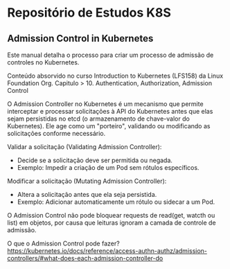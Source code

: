 # Repositório de Estudos K8S

## Admission Control in Kubernetes

Este manual detalha o processo para criar um processo de admissão de controles no Kubernetes.

Conteúdo absorvido no curso Introduction to Kubernetes (LFS158) da Linux Foundation Org. 
Capitulo > 10. Authentication, Authorization, Admission Control

O Admission Controller no Kubernetes é um mecanismo que permite interceptar e processar solicitações à API do Kubernetes antes que elas sejam persistidas no etcd (o armazenamento de chave-valor do Kubernetes). Ele age como um "porteiro", validando ou modificando as solicitações conforme necessário.


Validar a solicitação (Validating Admission Controller):
- Decide se a solicitação deve ser permitida ou negada.
- Exemplo: Impedir a criação de um Pod sem rótulos específicos.

Modificar a solicitação (Mutating Admission Controller):
- Altera a solicitação antes que ela seja persistida.
- Exemplo: Adicionar automaticamente um rótulo ou sidecar a um Pod.

O Admission Control não pode bloquear requests de read(get, watcth ou list) em objetos, por causa que leituras ignoram a camada de controle de admissão.

O que o Admission Control pode fazer? 
https://kubernetes.io/docs/reference/access-authn-authz/admission-controllers/#what-does-each-admission-controller-do

